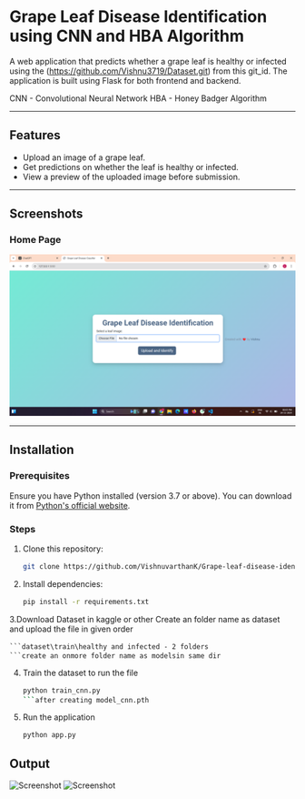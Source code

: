 # Grape Leaf Disease Identification using CNN and HBA Algorithm

A web application that predicts whether a grape leaf is healthy or infected using the (https://github.com/Vishnu3719/Dataset.git) from this git_id. The application is built using Flask for both frontend and backend.

CNN - Convolutional Neural Network
HBA - Honey Badger Algorithm

---

## Features
- Upload an image of a grape leaf.
- Get predictions on whether the leaf is healthy or infected.
- View a preview of the uploaded image before submission.

---

## Screenshots
### Home Page
![Screenshot](static/homepage_screenshot.png)

---

## Installation

### Prerequisites
Ensure you have Python installed (version 3.7 or above). You can download it from [Python's official website](https://www.python.org/).

### Steps
1. Clone this repository:
   ```bash
   git clone https://github.com/VishnuvarthanK/Grape-leaf-disease-identification-using-CNN-and-HBA-algorithm.git
2. Install dependencies:
   ```bash
   pip install -r requirements.txt
3.Download Dataset in kaggle or other 
    Create an folder name as dataset and upload the file in given order

    ```dataset\train\healthy and infected - 2 folders
    ```create an onmore folder name as modelsin same dir
    
4. Train the dataset to run the file
   ```bash
   python train_cnn.py
   ```after creating model_cnn.pth
5. Run the application
   ```bash
   python app.py

## Output
![Screenshot](static/output1_screenshot.png)
![Screenshot](static/output2_screenshot.png)

